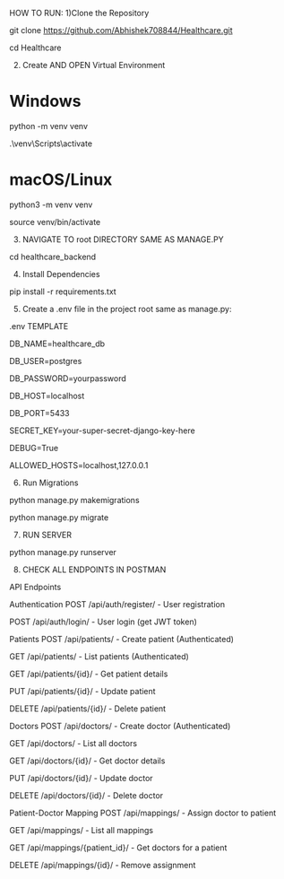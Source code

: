 HOW TO RUN:
1)Clone the Repository

git clone https://github.com/Abhishek708844/Healthcare.git

cd Healthcare

2) Create AND OPEN Virtual Environment

# Windows
python -m venv venv

.\venv\Scripts\activate

# macOS/Linux
python3 -m venv venv

source venv/bin/activate

 3) NAVIGATE TO root DIRECTORY SAME AS MANAGE.PY

 cd healthcare_backend  


 4) Install Dependencies

 pip install -r requirements.txt


 5) Create a .env file in the project root same as manage.py:
 
 .env TEMPLATE

DB_NAME=healthcare_db

DB_USER=postgres

DB_PASSWORD=yourpassword

DB_HOST=localhost

DB_PORT=5433

SECRET_KEY=your-super-secret-django-key-here

DEBUG=True

ALLOWED_HOSTS=localhost,127.0.0.1


 6) Run Migrations

python manage.py makemigrations

python manage.py migrate


7) RUN SERVER

python manage.py runserver


8) CHECK ALL ENDPOINTS IN POSTMAN 

API Endpoints


Authentication
POST /api/auth/register/ - User registration

POST /api/auth/login/ - User login (get JWT token)



Patients
POST /api/patients/ - Create patient (Authenticated)

GET /api/patients/ - List patients (Authenticated)

GET /api/patients/{id}/ - Get patient details

PUT /api/patients/{id}/ - Update patient

DELETE /api/patients/{id}/ - Delete patient




Doctors
POST /api/doctors/ - Create doctor (Authenticated)

GET /api/doctors/ - List all doctors

GET /api/doctors/{id}/ - Get doctor details

PUT /api/doctors/{id}/ - Update doctor

DELETE /api/doctors/{id}/ - Delete doctor





Patient-Doctor Mapping
POST /api/mappings/ - Assign doctor to patient

GET /api/mappings/ - List all mappings

GET /api/mappings/{patient_id}/ - Get doctors for a patient

DELETE /api/mappings/{id}/ - Remove assignment
